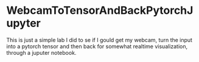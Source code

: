 # WebcamToTensorAndBackPytorchJupyter
This is just a simple lab I did to se if I gould get my webcam, turn the input into a pytorch tensor and then back for somewhat realtime visualization, through a <a hrerf="WebcamToTensorAndBackPytorchJupyter.ipynb">juputer notebook<a>.
